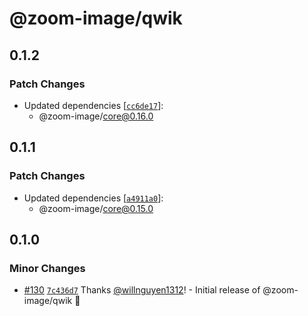 # @zoom-image/qwik

## 0.1.2

### Patch Changes

- Updated dependencies
  [[`cc6de17`](https://github.com/willnguyen1312/zoom-image/commit/cc6de17c355161271e24d25a8f31e16ea1938746)]:
  - @zoom-image/core@0.16.0

## 0.1.1

### Patch Changes

- Updated dependencies
  [[`a4911a0`](https://github.com/willnguyen1312/zoom-image/commit/a4911a0a4027a75305c11570fa798143c34f9014)]:
  - @zoom-image/core@0.15.0

## 0.1.0

### Minor Changes

- [#130](https://github.com/willnguyen1312/zoom-image/pull/130)
  [`7c436d7`](https://github.com/willnguyen1312/zoom-image/commit/7c436d70fbe071e96532c4af045ec0abf934ebb4) Thanks
  [@willnguyen1312](https://github.com/willnguyen1312)! - Initial release of @zoom-image/qwik 💞

